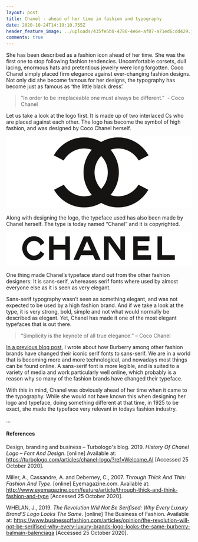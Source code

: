```yaml
---
layout: post
title: Chanel - ahead of her time in fashion and typography
date: 2020-10-24T14:19:10.755Z
header_feature_image: ../uploads/435fe5b0-4780-4e6e-af87-a71ed6cdd429.jpeg
comments: true
---
```

She has been described as a fashion icon ahead of her time. She was the first one to stop following fashion tendencies. Uncomfortable corsets, dull lacing, enormous hats and pretentious jewelry were long forgotten. Coco Chanel simply placed firm elegance against ever-changing fashion designs. Not only did she become famous for her designs, the typography has become just as famous as ‘the little black dress’.

> "In order to be irreplaceable one must always be different."  - Coco Chanel

Let us take a look at the logo first. It is made up of two interlaced Cs who are placed against each other. The logo has become the symbol of high fashion, and was designed by Coco Chanel herself. 

![](../uploads/coco-1.jpg)

Along with designing the logo, the typeface used has also been made by Chanel herself. The type is today named “Chanel” and it is copyrighted.

![](../uploads/coco.jpg)

One thing made Chanel’s typeface stand out from the other fashion designers: It is sans-serif, whereases serif fonts where used by almost everyone else as it is seen as very elegant. 

Sans-serif typography wasn’t seen as something elegant, and was not expected to be used by a high fashion brand. And if we take a look at the type, it is very strong, bold, simple and not what would normally be described as elegant. Yet, Chanel has made it one of the most elegant typefaces that is out there. 

> “Simplicity is the keynote of all true elegance.” – Coco Chanel

[In a previous blog post](https://fashionable-letters.netlify.app/2020/10/24/sans-serif-is-the-new-serif-is-that-right-burberry/), I wrote about how Burberry among other fashion brands have changed their iconic serif fonts to sans-serif. We are in a world that is becoming more and more technological, and nowadays most things can be found online. A sans-serif font is more legible, and is suited to a variety of media and work particularly well online, which probably is a reason why so many of the fashion brands have changed their typeface.

With this in mind, Chanel was obviously ahead of her time when it came to the typography. While she would not have known this when designing her logo and typeface, doing something different at that time, in 1925 to be exact, she made the typeface very relevant in todays fashion industry. 

...

#### References

Design, branding and business – Turbologo's blog. 2019. *History Of Chanel Logo – Font And Design*. \[online] Available at: <https://turbologo.com/articles/chanel-logo/?ref=Welcome.AI> \[Accessed 25 October 2020].

Miller, A., Cassandre, A. and Deberney, C., 2007. *Through Thick And Thin: Fashion And Type*. \[online] Eyemagazine.com. Available at: <http://www.eyemagazine.com/feature/article/through-thick-and-think-fashion-and-type> \[Accessed 25 October 2020].

WHELAN, J., 2019. *The Revolution Will Not Be Serifised: Why Every Luxury Brand’S Logo Looks The Same*. \[online] The Business of Fashion. Available at: <https://www.businessoffashion.com/articles/opinion/the-revolution-will-not-be-serifised-why-every-luxury-brands-logo-looks-the-same-burberry-balmain-balenciaga> \[Accessed 25 October 2020].